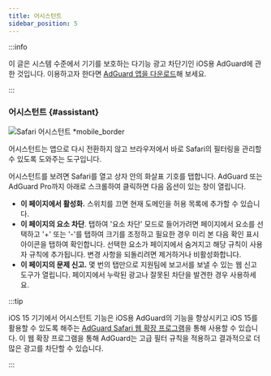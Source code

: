 ```yaml
---
title: 어시스턴트
sidebar_position: 5
---
```


:::info

이 글은 시스템 수준에서 기기를 보호하는 다기능 광고 차단기인 iOS용 AdGuard에 관한 것입니다. 이용하고자 한다면 [AdGuard 앱을 다운로드](https://agrd.io/download-kb-adblock)해 보세요.

:::

### 어시스턴트 {#assistant}

![Safari 어시스턴트 \*mobile\_border](https://cdn.adtidy.org/public/Adguard/kb/iOS/features/assistant_en.jpeg)

어시스턴트는 앱으로 다시 전환하지 않고 브라우저에서 바로 Safari의 필터링을 관리할 수 있도록 도와주는 도구입니다.

어시스턴트를 보려면 Safari를 열고 상자 안의 화살표 기호를 탭합니다. AdGuard 또는 AdGuard Pro까지 아래로 스크롤하여 클릭하면 다음 옵션이 있는 창이 열립니다.

- **이 페이지에서 활성화.**
  스위치를 끄면 현재 도메인을 허용 목록에 추가할 수 있습니다.
- **이 페이지의 요소 차단**.
  탭하여 '요소 차단' 모드로 들어가려면 페이지에서 요소를 선택하고 '+' 또는 '-'를 탭하여 크기를 조정하고 필요한 경우 미리 본 다음 확인 표시 아이콘을 탭하여 확인합니다. 선택한 요소가 페이지에서 숨겨지고 해당 규칙이 사용자 규칙에 추가됩니다. 변경 사항을 되돌리려면 제거하거나 비활성화합니다.
- **이 페이지의 문제 신고.**
  몇 번의 탭만으로 지원팀에 보고서를 보낼 수 있는 웹 신고 도구가 열립니다. 페이지에서 누락된 광고나 잘못된 차단을 발견한 경우 사용하세요.

:::tip

iOS 15 기기에서 어시스턴트 기능은 iOS용 AdGuard의 기능을 향상시키고 iOS 15를 활용할 수 있도록 해주는 [AdGuard Safari 웹 확장 프로그램](/adguard-for-ios/web-extension)을 통해 사용할 수 있습니다. 이 웹 확장 프로그램을 통해 AdGuard는 고급 필터 규칙을 적용하고 결과적으로 더 많은 광고를 차단할 수 있습니다.

:::
